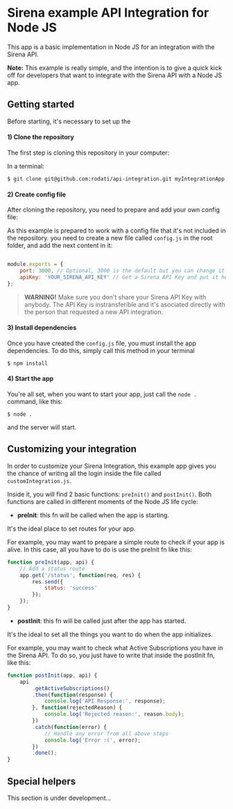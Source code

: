 Sirena example API Integration for Node JS
==========

This app is a basic implementation in Node JS for an integration with the Sirena API. 

**Note:** This example is really simple, and the intention is to give a quick kick off for developers that want to integrate with the Sirena API with a Node JS app. 


## Getting started

Before starting, it's necessary to set up the 

#### 1) Clone the repository

The first step is cloning this repository in your computer:

In a terminal:
```shell
$ git clone git@github.com:rodati/api-integration.git myIntegrationApp
```


#### 2) Create config file

After cloning the repository, you need to prepare and add your own config file:

As this example is prepared to work with a config file that it's not included in the repository. you need to create a new file called `config.js` in the root folder, and add the next content in it: 

```js

module.exports = {
    port: 3000, // Optional, 3000 is the default but you can change it
    apiKey: 'YOUR_SIRENA_API_KEY' // Get a Sirena API Key and put it here as a 'String'
};

```


> **WARNING!** 
> Make sure you don't share your Sirena API Key with anybody. The API Key is instransferible and it's asociated directly with the person that requested a new API integration.


#### 3) Install dependencies

Once you have created the `config.js` file, you must install the app dependencies. To do this, simply call this method in your terminal

```shell
$ npm install
```

#### 4) Start the app

You're all set, when you want to start your app, just call the `node .` command, like this: 

```shell
$ node .
```

and the server will start.


## Customizing your integration

In order to customize your Sirena Integration, this example app gives you the chance of writing all the login inside the file called `customIntegration.js`.

Inside it, you will find 2 basic functions: `preInit()` and `postInit()`. Both functions are called in different moments of the Node JS life cycle: 

* **preInit**: this fn will be called when the app is starting. 

It's the ideal place to set routes for your app. 

For example, you may want to prepare a simple route to check if your app is alive. In this case, all you have to do is use the preInit fn like this: 

```js
function preInit(app, api) {
    // Add a status route
    app.get('/status', function(req, res) {
        res.send({
            status: 'success'
        });
    });
}
```


* **postInit**: this fn will be called just after the app has started. 

It's the ideal to set all the things you want to do when the app initializes. 

For example, you may want to check what Active Subscriptions you have in the Sirena API. To do so, you just have to write that inside the postInit fn, like this:  

```js
function postInit(app, api) {
    api
        .getActiveSubscriptions()
        .then(function(response) {
            console.log('API Response:', response);
        }, function(rejectedReason) {
            console.log('Rejected reason:', reason.body);
        })
        .catch(function(error) {
            // Handle any error from all above steps 
            console.log('Error :(', error);
        })
        .done();
}
```



## Special helpers 

This section is under development...






